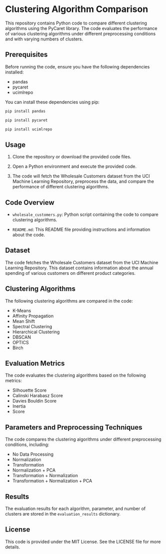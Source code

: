 # Clustering Algorithm Comparison

This repository contains Python code to compare different clustering algorithms using the PyCaret library. The code evaluates the performance of various clustering algorithms under different preprocessing conditions and with varying numbers of clusters.

## Prerequisites

Before running the code, ensure you have the following dependencies installed:

- pandas
- pycaret
- ucimlrepo

You can install these dependencies using pip:

```bash
pip install pandas
```
```bash
pip install pycaret
```
```bash
pip install ucimlrepo
```

## Usage

1. Clone the repository or download the provided code files.

2. Open a Python environment and execute the provided code.

3. The code will fetch the Wholesale Customers dataset from the UCI Machine Learning Repository, preprocess the data, and compare the performance of different clustering algorithms.

## Code Overview

- `wholesale_customers.py`: Python script containing the code to compare clustering algorithms.

- `README.md`: This README file providing instructions and information about the code.

## Dataset

The code fetches the Wholesale Customers dataset from the UCI Machine Learning Repository. This dataset contains information about the annual spending of various customers on different product categories.

## Clustering Algorithms

The following clustering algorithms are compared in the code:

- K-Means
- Affinity Propagation
- Mean Shift
- Spectral Clustering
- Hierarchical Clustering
- DBSCAN
- OPTICS
- Birch

## Evaluation Metrics

The code evaluates the clustering algorithms based on the following metrics:

- Silhouette Score
- Calinski Harabasz Score
- Davies Bouldin Score
- Inertia
- Score

## Parameters and Preprocessing Techniques

The code compares the clustering algorithms under different preprocessing conditions, including:

- No Data Processing
- Normalization
- Transformation
- Normalization + PCA
- Transformation + Normalization
- Transformation + Normalization + PCA

## Results

The evaluation results for each algorithm, parameter, and number of clusters are stored in the `evaluation_results` dictionary.

## License

This code is provided under the MIT License. See the LICENSE file for more details.

